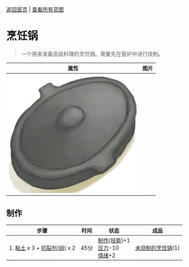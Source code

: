 [返回首页](index.md)   |  [查看所有蓝图](blueprint.md)
# 烹饪锅  
> 一个用来准备高级料理的烹饪锅。需要先在窑炉中进行烧制。  
  
  属性  |   图片   
 ----  |  ----:   
   |  ![](Sprite/CookingPotClosed.png)   
  
## 制作  
步骤  |  时间  |  状态  |  成品  
----  |  ----  |  ----  |  ----  
1. [粘土](Clay.md) x 3 + [抗裂剂(组)](GpTag_Temper.md) x 2  |  45分  |  [制作(技能)](Skill_Crafting.md)+1<br>[压力](Stress.md)-10<br>[情绪](Morale.md)+2  |  [未烧制的烹饪锅](CookingPotUnfired.md)(1)  

